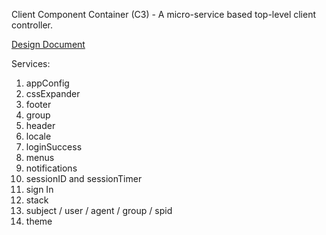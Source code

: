 Client Component Container (C3) - A micro-service based top-level client controller.

[Design Document](https://docs.google.com/document/d/1HlEv0qA9XS998LVc0z6ocXWiOoiw7zcq0WUZHOp9kus/edit)

Services:
1. appConfig
1. cssExpander
1. footer
1. group
1. header
1. locale
1. loginSuccess
1. menus
1. notifications
1. sessionID and sessionTimer
1. sign In
1. stack
1. subject / user / agent / group / spid
1. theme
